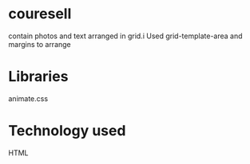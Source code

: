 # couresell
contain photos and text arranged in grid.i Used grid-template-area and margins to arrange
# Libraries 
animate.css
# Technology used
HTML


